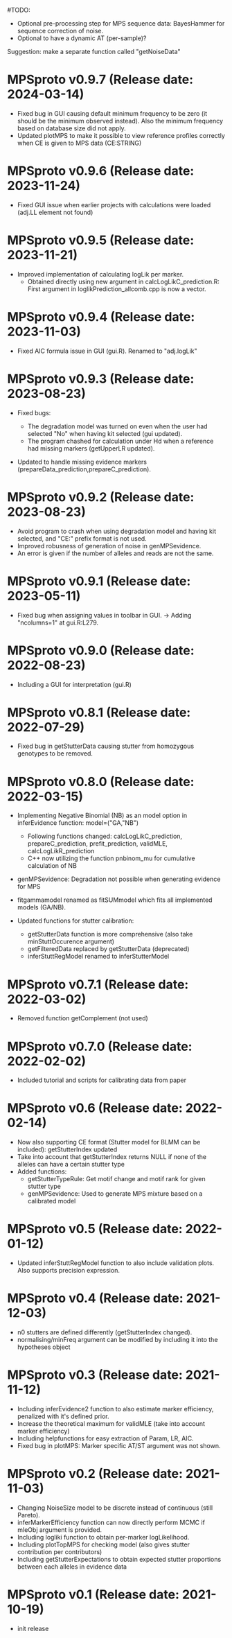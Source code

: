 #TODO:
- Optional pre-processing step for MPS sequence data: BayesHammer for sequence correction of noise.
- Optional to have a dynamic AT (per-sample)?


Suggestion: make a separate function called "getNoiseData"


MPSproto v0.9.7 (Release date: 2024-03-14)
=============================================
- Fixed bug in GUI causing default minimum frequency to be zero (it should be the minimum observed instead). Also the minimum frequency based on database size did not apply.
- Updated plotMPS to make it possible to view reference profiles correctly when CE is given to MPS data (CE:STRING)

MPSproto v0.9.6 (Release date: 2023-11-24)
=============================================
- Fixed GUI issue when earlier projects with calculations were loaded (adj.LL element not found)

MPSproto v0.9.5 (Release date: 2023-11-21)
=============================================
- Improved implementation of calculating logLik per marker.
	- Obtained directly using new argument in calcLogLikC_prediction.R: First argument in loglikPrediction_allcomb.cpp is now a vector.
	
MPSproto v0.9.4 (Release date: 2023-11-03)
=============================================
- Fixed AIC formula issue in GUI (gui.R). Renamed to "adj.logLik"

MPSproto v0.9.3 (Release date: 2023-08-23)
=============================================
- Fixed bugs:
	- The degradation model was turned on even when the user had selected "No" when having kit selected (gui updated).
	- The program chashed for calculation under Hd when a reference had missing markers (getUpperLR updated).
    	
- Updated to handle missing evidence markers (prepareData_prediction,prepareC_prediction).

MPSproto v0.9.2 (Release date: 2023-08-23)
=============================================
- Avoid program to crash when using degradation model and having kit selected, and "CE:" prefix format is not used.
- Improved robusness of generation of noise in genMPSevidence.
- An error is given if the number of alleles and reads are not the same.

MPSproto v0.9.1 (Release date: 2023-05-11)
=============================================
- Fixed bug when assigning values in toolbar in GUI. 
-> Adding "ncolumns=1" at gui.R:L279.

MPSproto v0.9.0 (Release date: 2022-08-23)
=============================================
- Including a GUI for interpretation (gui.R)

MPSproto v0.8.1 (Release date: 2022-07-29)
=============================================
- Fixed bug in getStutterData causing stutter from homozygous genotypes to be removed.

MPSproto v0.8.0 (Release date: 2022-03-15)
=============================================
- Implementing Negative Binomial (NB) as an model option in inferEvidence function: model=("GA,"NB")
	- Following functions changed: calcLogLikC_prediction, prepareC_prediction, prefit_prediction, validMLE, calcLogLikR_prediction
	- C++ now utilizing the function pnbinom_mu for cumulative calculation of NB
- genMPSevidence: Degradation not possible when generating evidence for MPS
- fitgammamodel renamed as fitSUMmodel which fits all implemented models (GA/NB).

- Updated functions for stutter calibration:
	- getStutterData function is more comprehensive (also take minStuttOccurence argument)
	- getFilteredData replaced by getStutterData (deprecated)
	- inferStuttRegModel renamed to inferStutterModel

MPSproto v0.7.1 (Release date: 2022-03-02)
=============================================
- Removed function getComplement (not used)

MPSproto v0.7.0 (Release date: 2022-02-02)
=============================================
- Included tutorial and scripts for calibrating data from paper

MPSproto v0.6 (Release date: 2022-02-14)
=============================================
- Now also supporting CE format (Stutter model for BLMM can be included): getStutterIndex updated
- Take into account that getStutterIndex returns NULL if none of the alleles can have a certain stutter type 
- Added functions:
	- getStutterTypeRule: Get motif change and motif rank for given stutter type
	- genMPSevidence: Used to generate MPS mixture based on a calibrated model

MPSproto v0.5 (Release date: 2022-01-12)
=============================================
- Updated inferStuttRegModel function to also include validation plots. Also supports precision expression.

MPSproto v0.4 (Release date: 2021-12-03)
=============================================
- n0 stutters are defined differently (getStutterIndex changed).
- normalising/minFreq argument can be modified by including it into the hypotheses object

MPSproto v0.3 (Release date: 2021-11-12)
=============================================
- Including inferEvidence2 function to also estimate marker efficiency, penalized with it's defined prior.
- Increase the theoretical maximum for validMLE (take into account marker efficiency)
- Including helpfunctions for easy extraction of Param, LR, AIC.
- Fixed bug in plotMPS: Marker specific AT/ST argument was not shown.

MPSproto v0.2 (Release date: 2021-11-03)
=============================================
- Changing NoiseSize model to be discrete instead of continuous (still Pareto).
- inferMarkerEfficiency function can now directly perform MCMC if mleObj argument is provided.
- Including logliki function to obtain per-marker logLikelihood.
- Including plotTopMPS for checking model (also gives  stutter contribution per contributors)
- Including getStutterExpectations to obtain expected stutter proportions between each alleles in evidence data

MPSproto v0.1 (Release date: 2021-10-19)
=============================================
- init release

